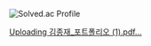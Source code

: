 ![Solved.ac Profile](http://mazassumnida.wtf/api/v2/generate_badge?boj=gghs703)

[Uploading 김종재_포트폴리오 (1).pdf…]()
